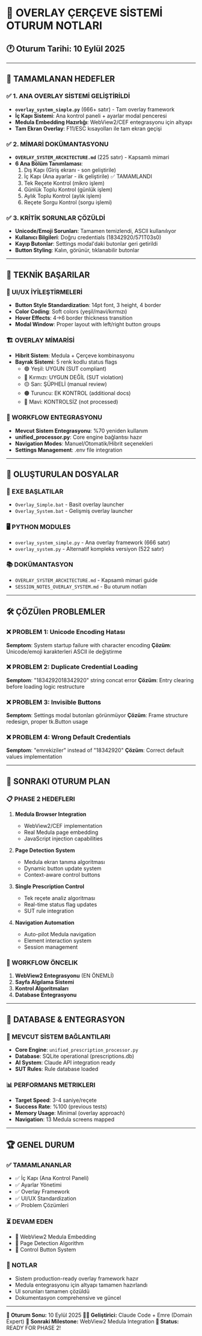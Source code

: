 # 📝 OVERLAY ÇERÇEVE SİSTEMİ OTURUM NOTLARI

## 🕐 Oturum Tarihi: 10 Eylül 2025

---

## 🎯 TAMAMLANAN HEDEFLER

### ✅ 1. ANA OVERLAY SİSTEMİ GELİŞTİRİLDİ
- **`overlay_system_simple.py`** (666+ satır) - Tam overlay framework
- **İç Kapı Sistemi**: Ana kontrol paneli + ayarlar modal penceresi
- **Medula Embedding Hazırlığı**: WebView2/CEF entegrasyonu için altyapı
- **Tam Ekran Overlay**: F11/ESC kısayolları ile tam ekran geçişi

### ✅ 2. MİMARİ DOKÜMANTASYONU
- **`OVERLAY_SYSTEM_ARCHITECTURE.md`** (225 satır) - Kapsamlı mimari
- **6 Ana Bölüm Tanımlaması**:
  1. Dış Kapı (Giriş ekranı - son geliştirile)
  2. İç Kapı (Ana ayarlar - ilk geliştirile) ✅ TAMAMLANDI
  3. Tek Reçete Kontrol (mikro işlem)
  4. Günlük Toplu Kontrol (günlük işlem)
  5. Aylık Toplu Kontrol (aylık işlem)
  6. Reçete Sorgu Kontrol (sorgu işlemi)

### ✅ 3. KRİTİK SORUNLAR ÇÖZÜLDİ
- **Unicode/Emoji Sorunları**: Tamamen temizlendi, ASCII kullanılıyor
- **Kullanıcı Bilgileri**: Doğru credentials (18342920/571T03s0)
- **Kayıp Butonlar**: Settings modal'daki butonlar geri getirildi
- **Button Styling**: Kalın, görünür, tıklanabilir butonlar

---

## 🔧 TEKNİK BAŞARILAR

### 🎨 UI/UX İYİLEŞTİRMELERİ
- **Button Style Standardization**: 14pt font, 3 height, 4 border
- **Color Coding**: Soft colors (yeşil/mavi/kırmızı)
- **Hover Effects**: 4→6 border thickness transition
- **Modal Window**: Proper layout with left/right button groups

### 🏗️ OVERLAY MİMARİSİ
- **Hibrit Sistem**: Medula + Çerçeve kombinasyonu
- **Bayrak Sistemi**: 5 renk kodlu status flags
  - 🟢 Yeşil: UYGUN (SUT compliant)
  - 🔴 Kırmızı: UYGUN DEĞİL (SUT violation)
  - 🟡 Sarı: ŞÜPHELİ (manual review)
  - 🟠 Turuncu: EK KONTROL (additional docs)
  - 🔵 Mavi: KONTROLSİZ (not processed)

### 🔄 WORKFLOW ENTEGRASYONU
- **Mevcut Sistem Entegrasyonu**: %70 yeniden kullanım
- **unified_processor.py**: Core engine bağlantısı hazır
- **Navigation Modes**: Manuel/Otomatik/Hibrit seçenekleri
- **Settings Management**: .env file integration

---

## 📁 OLUŞTURULAN DOSYALAR

### 🚀 EXE BAŞLATILAR
- `Overlay_Simple.bat` - Basit overlay launcher
- `Overlay_System.bat` - Gelişmiş overlay launcher

### 🖥️ PYTHON MODULES
- `overlay_system_simple.py` - Ana overlay framework (666 satır)
- `overlay_system.py` - Alternatif kompleks versiyon (522 satır)

### 📚 DOKÜMANTASYON
- `OVERLAY_SYSTEM_ARCHITECTURE.md` - Kapsamlı mimari guide
- `SESSION_NOTES_OVERLAY_SYSTEM.md` - Bu oturum notları

---

## 🛠️ ÇÖZÜlen PROBLEMLER

### ❌ PROBLEM 1: Unicode Encoding Hatası
**Semptom**: System startup failure with character encoding
**Çözüm**: Unicode/emoji karakterleri ASCII ile değiştirme

### ❌ PROBLEM 2: Duplicate Credential Loading  
**Semptom**: "1834292018342920" string concat error
**Çözüm**: Entry clearing before loading logic restructure

### ❌ PROBLEM 3: Invisible Buttons
**Semptom**: Settings modal butonları görünmüyor
**Çözüm**: Frame structure redesign, proper tk.Button usage

### ❌ PROBLEM 4: Wrong Default Credentials
**Semptom**: "emrekiziler" instead of "18342920"
**Çözüm**: Correct default values implementation

---

## 🎯 SONRAKI OTURUM PLAN

### 📋 PHASE 2 HEDEFLERI
1. **Medula Browser Integration**
   - WebView2/CEF implementation
   - Real Medula page embedding
   - JavaScript injection capabilities

2. **Page Detection System**
   - Medula ekran tanıma algoritması
   - Dynamic button update system
   - Context-aware control buttons

3. **Single Prescription Control**
   - Tek reçete analiz algoritması
   - Real-time status flag updates
   - SUT rule integration

4. **Navigation Automation**
   - Auto-pilot Medula navigation
   - Element interaction system
   - Session management

### 🔄 WORKFLOW ÖNCELIK
1. **WebView2 Entegrasyonu** (EN ÖNEMLİ)
2. **Sayfa Algılama Sistemi**
3. **Kontrol Algoritmaları**
4. **Database Entegrasyonu**

---

## 💾 DATABASE & ENTEGRASYON

### 🔗 MEVCUT SİSTEM BAĞLANTILARI
- **Core Engine**: `unified_prescription_processor.py`
- **Database**: SQLite operational (prescriptions.db)
- **AI System**: Claude API integration ready
- **SUT Rules**: Rule database loaded

### 📊 PERFORMANS METRIKLERI
- **Target Speed**: 3-4 saniye/reçete
- **Success Rate**: %100 (previous tests)
- **Memory Usage**: Minimal (overlay approach)
- **Navigation**: 13 Medula screens mapped

---

## 🏆 GENEL DURUM

### ✅ TAMAMLANANLAR
- ✅ İç Kapı (Ana Kontrol Paneli)
- ✅ Ayarlar Yönetimi
- ✅ Overlay Framework
- ✅ UI/UX Standardization
- ✅ Problem Çözümleri

### ⏳ DEVAM EDEN
- 🔄 WebView2 Medula Embedding
- 🔄 Page Detection Algorithm
- 🔄 Control Button System

### 📝 NOTLAR
- Sistem production-ready overlay framework hazır
- Medula entegrasyonu için altyapı tamamen hazırlandı
- UI sorunları tamamen çözüldü
- Dokumentasyon comprehensive ve güncel

---

**📅 Oturum Sonu:** 10 Eylül 2025
**👨‍💻 Geliştirici:** Claude Code + Emre (Domain Expert)
**🎯 Sonraki Milestone:** WebView2 Medula Integration
**🚀 Status:** READY FOR PHASE 2!